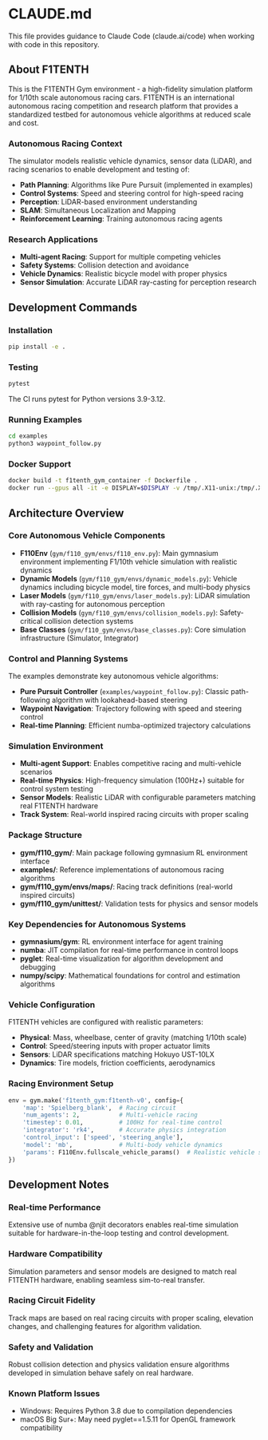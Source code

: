 # CLAUDE.md

This file provides guidance to Claude Code (claude.ai/code) when working with code in this repository.

## About F1TENTH

This is the F1TENTH Gym environment - a high-fidelity simulation platform for 1/10th scale autonomous racing cars. F1TENTH is an international autonomous racing competition and research platform that provides a standardized testbed for autonomous vehicle algorithms at reduced scale and cost.

### Autonomous Racing Context
The simulator models realistic vehicle dynamics, sensor data (LiDAR), and racing scenarios to enable development and testing of:
- **Path Planning**: Algorithms like Pure Pursuit (implemented in examples)
- **Control Systems**: Speed and steering control for high-speed racing
- **Perception**: LiDAR-based environment understanding
- **SLAM**: Simultaneous Localization and Mapping
- **Reinforcement Learning**: Training autonomous racing agents

### Research Applications
- **Multi-agent Racing**: Support for multiple competing vehicles
- **Safety Systems**: Collision detection and avoidance
- **Vehicle Dynamics**: Realistic bicycle model with proper physics
- **Sensor Simulation**: Accurate LiDAR ray-casting for perception research

## Development Commands

### Installation
```bash
pip install -e .
```

### Testing
```bash
pytest
```
The CI runs pytest for Python versions 3.9-3.12.

### Running Examples
```bash
cd examples
python3 waypoint_follow.py
```

### Docker Support
```bash
docker build -t f1tenth_gym_container -f Dockerfile .
docker run --gpus all -it -e DISPLAY=$DISPLAY -v /tmp/.X11-unix:/tmp/.X11-unix f1tenth_gym_container
```

## Architecture Overview

### Core Autonomous Vehicle Components
- **F110Env** (`gym/f110_gym/envs/f110_env.py`): Main gymnasium environment implementing F1/10th vehicle simulation with realistic dynamics
- **Dynamic Models** (`gym/f110_gym/envs/dynamic_models.py`): Vehicle dynamics including bicycle model, tire forces, and multi-body physics
- **Laser Models** (`gym/f110_gym/envs/laser_models.py`): LiDAR simulation with ray-casting for autonomous perception
- **Collision Models** (`gym/f110_gym/envs/collision_models.py`): Safety-critical collision detection systems
- **Base Classes** (`gym/f110_gym/envs/base_classes.py`): Core simulation infrastructure (Simulator, Integrator)

### Control and Planning Systems
The examples demonstrate key autonomous vehicle algorithms:
- **Pure Pursuit Controller** (`examples/waypoint_follow.py`): Classic path-following algorithm with lookahead-based steering
- **Waypoint Navigation**: Trajectory following with speed and steering control
- **Real-time Planning**: Efficient numba-optimized trajectory calculations

### Simulation Environment
- **Multi-agent Support**: Enables competitive racing and multi-vehicle scenarios
- **Real-time Physics**: High-frequency simulation (100Hz+) suitable for control system testing  
- **Sensor Models**: Realistic LiDAR with configurable parameters matching real F1TENTH hardware
- **Track System**: Real-world inspired racing circuits with proper scaling

### Package Structure
- **gym/f110_gym/**: Main package following gymnasium RL environment interface
- **examples/**: Reference implementations of autonomous racing algorithms
- **gym/f110_gym/envs/maps/**: Racing track definitions (real-world inspired circuits)
- **gym/f110_gym/unittest/**: Validation tests for physics and sensor models

### Key Dependencies for Autonomous Systems
- **gymnasium/gym**: RL environment interface for agent training
- **numba**: JIT compilation for real-time performance in control loops
- **pyglet**: Real-time visualization for algorithm development and debugging  
- **numpy/scipy**: Mathematical foundations for control and estimation algorithms

### Vehicle Configuration
F1TENTH vehicles are configured with realistic parameters:
- **Physical**: Mass, wheelbase, center of gravity (matching 1/10th scale)
- **Control**: Speed/steering inputs with proper actuator limits
- **Sensors**: LiDAR specifications matching Hokuyo UST-10LX
- **Dynamics**: Tire models, friction coefficients, aerodynamics

### Racing Environment Setup
```python
env = gym.make('f1tenth_gym:f1tenth-v0', config={
    'map': 'Spielberg_blank',  # Racing circuit
    'num_agents': 2,           # Multi-vehicle racing
    'timestep': 0.01,          # 100Hz for real-time control
    'integrator': 'rk4',       # Accurate physics integration
    'control_input': ['speed', 'steering_angle'],
    'model': 'mb',             # Multi-body vehicle dynamics
    'params': F110Env.fullscale_vehicle_params()  # Realistic vehicle specs
})
```

## Development Notes

### Real-time Performance
Extensive use of numba @njit decorators enables real-time simulation suitable for hardware-in-the-loop testing and control development.

### Hardware Compatibility  
Simulation parameters and sensor models are designed to match real F1TENTH hardware, enabling seamless sim-to-real transfer.

### Racing Circuit Fidelity
Track maps are based on real racing circuits with proper scaling, elevation changes, and challenging features for algorithm validation.

### Safety and Validation
Robust collision detection and physics validation ensure algorithms developed in simulation behave safely on real hardware.

### Known Platform Issues
- Windows: Requires Python 3.8 due to compilation dependencies
- macOS Big Sur+: May need pyglet==1.5.11 for OpenGL framework compatibility